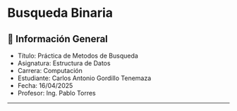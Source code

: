 # Busqueda Binaria

## 📌 Información General

- Título: Práctica de Metodos de Busqueda
- Asignatura: Estructura de Datos
- Carrera: Computación
- Estudiante: Carlos Antonio Gordillo Tenemaza
- Fecha: 16/04/2025
- Profesor: Ing. Pablo Torres

---
